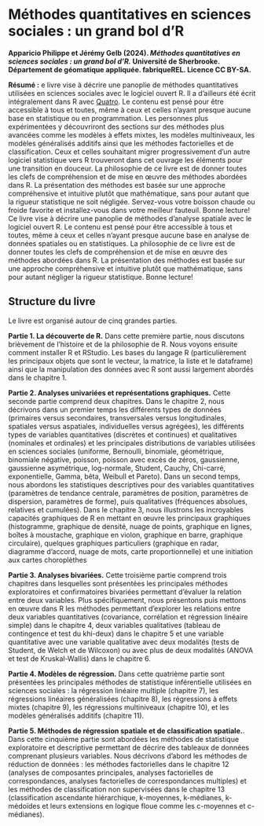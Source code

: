 # Méthodes quantitatives en sciences sociales : un grand bol d’R

**Apparicio Philippe et Jérémy Gelb (2024). _Méthodes quantitatives en sciences sociales&nbsp;: un grand bol d’R._ Université de Sherbrooke.  Département de géomatique appliquée. fabriqueREL. Licence CC BY-SA.**

**Résumé&nbsp;:** e livre vise à décrire une panoplie de méthodes quantitatives utilisées en sciences sociales avec le logiciel ouvert R. Il a d’ailleurs été écrit intégralement dans R avec [Quatro](https://quarto.org/). Le contenu est pensé pour être accessible à tous et toutes, même à ceux et celles n’ayant presque aucune base en statistique ou en programmation. Les personnes plus expérimentées y découvriront des sections sur des méthodes plus avancées comme les modèles à effets mixtes, les modèles multiniveaux, les modèles généralisés additifs ainsi que les méthodes factorielles et de classification. Ceux et celles souhaitant migrer progressivement d’un autre logiciel statistique vers R trouveront dans cet ouvrage les éléments pour une transition en douceur. La philosophie de ce livre est de donner toutes les clefs de compréhension et de mise en œuvre des méthodes abordées dans R. La présentation des méthodes est basée sur une approche compréhensive et intuitive plutôt que mathématique, sans pour autant que la rigueur statistique ne soit négligée. Servez-vous votre boisson chaude ou froide favorite et installez-vous dans votre meilleur fauteuil. Bonne lecture!
Ce livre vise à décrire une panoplie de méthodes d’analyse spatiale avec le logiciel ouvert R. Le contenu est pensé pour être accessible à tous et toutes, même à ceux et celles n’ayant presque aucune base en analyse de données spatiales ou en statistiques. La philosophie de ce livre est de donner toutes les clefs de compréhension et de mise en œuvre des méthodes abordées dans R. La présentation des méthodes est basée sur une approche compréhensive et intuitive plutôt que mathématique, sans pour autant négliger la rigueur statistique. Bonne lecture!

## Structure du livre

Le livre est organisé autour de cinq grandes parties.

**Partie 1. La découverte de R.** Dans cette première partie, nous discutons brièvement de l’histoire et de la philosophie de R. Nous voyons ensuite comment installer R et RStudio. Les bases du langage R (particulièrement les principaux objets que sont le vecteur, la matrice, la liste et le dataframe) ainsi que la manipulation des données avec R sont aussi largement abordés dans le chapitre 1.

**Partie 2. Analyses univariées et représentations graphiques.** Cette seconde partie comprend deux chapitres. Dans le chapitre 2, nous décrivons dans un premier temps les différents types de données (primaires versus secondaires, transversales versus longitudinales, spatiales versus aspatiales, individuelles versus agrégées), les différents types de variables quantitatives (discrètes et continues) et qualitatives (nominales et ordinales) et les principales distributions de variables utilisées en sciences sociales (uniforme, Bernoulli, binomiale, géométrique, binomiale négative, poisson, poisson avec excès de zéros, gaussienne, gaussienne asymétrique, log-normale, Student, Cauchy, Chi-carré, exponentielle, Gamma, bêta, Weibull et Pareto). Dans un second temps, nous abordons les statistiques descriptives pour des variables quantitatives (paramètres de tendance centrale, paramètres de position, paramètres de dispersion, paramètres de forme), puis qualitatives (fréquences absolues, relatives et cumulées).
Dans le chapitre 3, nous illustrons les incroyables capacités graphiques de R en mettant en œuvre les principaux graphiques (histogramme, graphique de densité, nuage de points, graphique en lignes, boîtes à moustache, graphique en violon, graphique en barre, graphique circulaire), quelques graphiques particuliers (graphique en radar, diagramme d’accord, nuage de mots, carte proportionnelle) et une initiation aux cartes choroplèthes

**Partie 3. Analyses bivariées.** Cette troisième partie comprend trois chapitres dans lesquelles sont présentées les principales méthodes exploratoires et confirmatoires bivariées permettant d’évaluer la relation entre deux variables. Plus spécifiquement, nous présentons puis mettons en œuvre dans R les méthodes permettant d’explorer les relations entre deux variables quantitatives (covariance, corrélation et régression linéaire simple) dans le chapitre 4, deux variables qualitatives (tableau de contingence et test du khi-deux) dans le chapitre 5 et une variable quantitative avec une variable qualitative avec deux modalités (tests de Student, de Welch et de Wilcoxon) ou avec plus de deux modalités (ANOVA et test de Kruskal-Wallis) dans le chapitre 6.

**Partie 4. Modèles de régression.** Dans cette quatrième partie sont présentées les principales méthodes de statistique inférentielle utilisées en sciences sociales : la régression linéaire multiple (chapitre 7), les régressions linéaires généralisées (chapitre 8), les régressions à effets mixtes (chapitre 9), les régressions multiniveaux (chapitre 10), et les modèles généralisés additifs (chapitre 11).

**Partie 5. Méthodes de régression spatiale et de classification spatiale.**. Dans cette cinquième partie sont abordées les méthodes de statistique exploratoire et descriptive permettant de décrire des tableaux de données comprenant plusieurs variables. Nous décrivons d’abord les méthodes de réduction de données : les méthodes factorielles dans le chapitre 12 (analyses de composantes principales, analyses factorielles de correspondances, analyses factorielles de correspondances multiples) et les méthodes de classification non supervisées dans le chapitre 13 (classification ascendante hiérarchique, k-moyennes, k-médianes, k-médoïdes et leurs extensions en logique floue comme les c-moyennes et c-médianes).